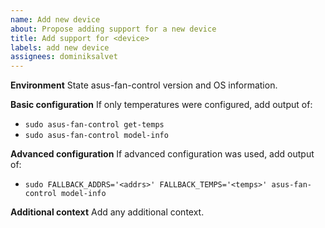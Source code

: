 ```yaml
---
name: Add new device
about: Propose adding support for a new device
title: Add support for <device>
labels: add new device
assignees: dominiksalvet
---
```


**Environment**
State asus-fan-control version and OS information.

**Basic configuration**
If only temperatures were configured, add output of:
* `sudo asus-fan-control get-temps`
* `sudo asus-fan-control model-info`

**Advanced configuration**
If advanced configuration was used, add output of:
* `sudo FALLBACK_ADDRS='<addrs>' FALLBACK_TEMPS='<temps>' asus-fan-control model-info`

**Additional context**
Add any additional context.
